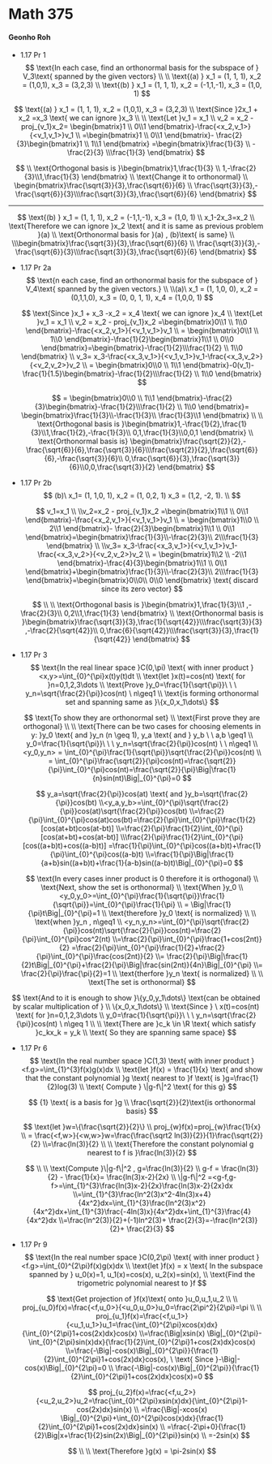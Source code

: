 # Math 375

#### Geonho Roh

* 1.17 Pr 1
  $$
  \text{In each case, find an orthonormal basis for the subspace of }  V_3\text{ spanned by the given vectors}
  \\
  \\ \text{(a) } x_1 = (1, 1, 1), x_2 = (1,0,1), x_3 = (3,2,3) 
  \\ \text{(b) } x_1 = (1, 1, 1), x_2 = (-1,1,-1), x_3 = (1,0, 1)
  $$

$$
\text{(a) } x_1 = (1, 1, 1), x_2 = (1,0,1), x_3 = (3,2,3)
\\ \text{Since }2x_1 + x_2 =x_3 \text{ we can ignore }x_3
\\
\\ \text{Let }v_1 = x_1
\\ v_2 = x_2 - proj_{v_1}x_2= \begin{bmatrix}1 \\ 0\\1  \end{bmatrix}-\frac{<x_2,v_1>}{<v_1,v_1>}v_1
\\  =\begin{bmatrix}1 \\ 0\\1  \end{bmatrix}- \frac{2}{3}\begin{bmatrix}1 \\ 1\\1  \end{bmatrix}
=\begin{bmatrix}\frac{1}{3}  \\ -\frac{2}{3} \\\frac{1}{3}  \end{bmatrix}
$$

$$
\\ \text{Orthogonal basis is }\begin{bmatrix}1,\frac{1}{3} \\ 1,-\frac{2}{3}\\1,\frac{1}{3}  \end{bmatrix}
\\ \text{Change it to orthonormal}
\\ \begin{bmatrix}\frac{\sqrt{3}}{3},\frac{\sqrt{6}}{6} \\ \frac{\sqrt{3}}{3},-\frac{\sqrt{6}}{3}\\\frac{\sqrt{3}}{3},\frac{\sqrt{6}}{6}  \end{bmatrix}
$$

---------

$$
\text{(b) } x_1 = (1, 1, 1), x_2 = (-1,1,-1), x_3 = (1,0, 1)
\\ x_1-2x_3=x_2
\\ \text{Therefore we can ignore }x_2 \text{ and it is same as previous problem }(a)
\\ \text{Orthonormal basis for }(a) , (b)\text{ is same}
\\
\\\begin{bmatrix}\frac{\sqrt{3}}{3},\frac{\sqrt{6}}{6} \\ \frac{\sqrt{3}}{3},-\frac{\sqrt{6}}{3}\\\frac{\sqrt{3}}{3},\frac{\sqrt{6}}{6}  \end{bmatrix}
$$



* 1.17 Pr 2a 
  $$
  \text{n each case, find an orthonormal basis for the subspace of }  V_4\text{ spanned by the given vectors.}
  \\
  \\(a)\ x_1 = (1, 1,0, 0), x_2 = (0,1,1,0), x_3 = (0, 0, 1, 1), x_4 = (1,0,0, 1)
  $$

  $$
  \text{Since }x_1 + x_3 -x_2 = x_4 \text{ we can ignore }x_4
  \\ \text{Let }v_1 = x_1
  \\ v_2 = x_2 - proj_{v_1}x_2 =\begin{bmatrix}0\\1 \\ 1\\0  \end{bmatrix}-\frac{<x_2,v_1>}{<v_1,v_1>}v_1
  \\ = \begin{bmatrix}0\\1 \\ 1\\0  \end{bmatrix}-\frac{1}{2}\begin{bmatrix}1\\1 \\ 0\\0  \end{bmatrix}=\begin{bmatrix}-\frac{1}{2}\\\frac{1}{2} \\ 1\\0  \end{bmatrix}
  \\ v_3= x_3-\frac{<x_3,v_1>}{<v_1,v_1>}v_1-\frac{<x_3,v_2>}{<v_2,v_2>}v_2
  \\ = \begin{bmatrix}0\\0 \\ 1\\1  \end{bmatrix}-0(v_1)-\frac{1}{1.5}\begin{bmatrix}-\frac{1}{2}\\\frac{1}{2} \\ 1\\0  \end{bmatrix}
  $$

  $$
  = \begin{bmatrix}0\\0 \\ 1\\1  \end{bmatrix}-\frac{2}{3}\begin{bmatrix}-\frac{1}{2}\\\frac{1}{2} \\ 1\\0  \end{bmatrix}= \begin{bmatrix}\frac{1}{3}\\-\frac{1}{3}\\ \frac{1}{3}\\1  \end{bmatrix}
  \\
  \\ \text{Orthogonal basis is }\begin{bmatrix}1,-\frac{1}{2},\frac{1}{3}\\1,\frac{1}{2},-\frac{1}{3}\\ 0,1,\frac{1}{3}\\0,0,1  \end{bmatrix}
  \\ \text{Orthonormal basis is} \begin{bmatrix}\frac{\sqrt{2}}{2},-\frac{\sqrt{6}}{6},\frac{\sqrt{3}}{6}\\\frac{\sqrt{2}}{2},\frac{\sqrt{6}}{6},-\frac{\sqrt{3}}{6}\\ 0,\frac{\sqrt{6}}{3},\frac{\sqrt{3}}{6}\\0,0,\frac{\sqrt{3}}{2}  \end{bmatrix}
  $$

  

* 1.17 Pr 2b 
  $$
  (b)\ x_1= (1, 1,0, 1), x_2 = (1, 0,2, 1) x_3 = (1,2, -2, 1).
  \\
  $$

  $$
  v_1=x_1
  \\
  \\v_2=x_2 - proj_{v_1}x_2 =\begin{bmatrix}1\\1 \\ 0\\1  \end{bmatrix}-\frac{<x_2,v_1>}{<v_1,v_1>}v_1
  \\ = \begin{bmatrix}1\\0 \\ 2\\1  \end{bmatrix}- \frac{2}{3}\begin{bmatrix}1\\1 \\ 0\\1  \end{bmatrix}=\begin{bmatrix}\frac{1}{3}\\-\frac{2}{3}\\ 2\\\frac{1}{3}  \end{bmatrix}
  \\
  \\v_3= x_3-\frac{<x_3,v_1>}{<v_1,v_1>}v_1-\frac{<x_3,v_2>}{<v_2,v_2>}v_2
  \\ = \begin{bmatrix}1\\2 \\ -2\\1  \end{bmatrix}-\frac{4}{3}\begin{bmatrix}1\\1 \\ 0\\1  \end{bmatrix}+\begin{bmatrix}\frac{1}{3}\\-\frac{2}{3}\\ 2\\\frac{1}{3}  \end{bmatrix}=\begin{bmatrix}0\\0\\ 0\\0  \end{bmatrix} \text{ discard since its zero vector}
  $$

  $$
  \\
  \\ \text{Orthogonal basis is }\begin{bmatrix}1,\frac{1}{3}\\1 ,-\frac{2}{3}\\ 0,2\\1,\frac{1}{3}  \end{bmatrix}
  \\ \text{Orthonormal basis is }\begin{bmatrix}\frac{\sqrt{3}}{3},\frac{1}{\sqrt{42}}\\\frac{\sqrt{3}}{3} ,-\frac{2}{\sqrt{42}}\\ 0,\frac{6}{\sqrt{42}}\\\frac{\sqrt{3}}{3},\frac{1}{\sqrt{42}} \end{bmatrix}
  $$
  
  

* 1.17 Pr 3 
  $$
  \text{In the real linear space }C(0,\pi) \text{ with inner product }<x,y>=\int_{0}^{\pi}x(t)y(t)dt
  \\ \text{let }x(t)=cos(nt) \text{ for }n=0,1,2,3\dots
  \\ \text{Prove }y_0=\frac{1}{\sqrt{\pi}}\ \ \  y_n=\sqrt{\frac{2}{\pi}}cos(nt) \ n\geq1
  \\ \text{is forming orthonormal set and spanning same as }\{x_0,x_1\dots\}
  $$
   
  $$
  \text{To show they are orthonormal set}
  \\ \text{First prove they are orthogonal}
  \\
  \\ \text{There can be two cases for choosing elements in y: }y_0 \text{ and }y_n (n \geq 1), y_a \text{ and } y_b \ \ a,b \geq1
  \\ y_0=\frac{1}{\sqrt{\pi}}\ \ \  y_n=\sqrt{\frac{2}{\pi}}cos(nt) \ \  n\geq1
  \\ <y_0,y_n> = \int_{0}^{\pi}\frac{1}{\sqrt{\pi}}\sqrt{\frac{2}{\pi}}cos(nt)
  \\ = \int_{0}^{\pi}\frac{\sqrt{2}}{\pi}cos(nt)=\frac{\sqrt{2}}{\pi}\int_{0}^{\pi}cos(nt)=\frac{\sqrt{2}}{\pi}\Big|\frac{1}{n}sin(nt)\Big|_{0}^{\pi}=0
  $$
  
  $$
  y_a=\sqrt{\frac{2}{\pi}}cos(at) \text{ and }y_b=\sqrt{\frac{2}{\pi}}cos(bt)
  \\<y_a,y_b>=\int_{0}^{\pi}\sqrt{\frac{2}{\pi}}cos(at)\sqrt{\frac{2}{\pi}}cos(bt)
  \\=\frac{2}{\pi}\int_{0}^{\pi}cos(at)cos(bt)=\frac{2}{\pi}\int_{0}^{\pi}\frac{1}{2}[cos(at+bt)cos(at-bt)]
  \\=\frac{2}{\pi}\frac{1}{2}\int_{0}^{\pi}[cos(at+bt)+cos(at-bt)] 
  \\\frac{2}{\pi}\frac{1}{2}\int_{0}^{\pi}[cos((a+b)t)+cos((a-b)t)] =\frac{1}{\pi}\int_{0}^{\pi}cos((a+b)t)+\frac{1}{\pi}\int_{0}^{\pi}cos((a-b)t)
  \\=\frac{1}{\pi}\Big|\frac{1}{a+b}sin((a+b)t)+\frac{1}{a-b}sin((a-b)t)\Big|_{0}^{\pi}=0
  $$
  
  $$
  \text{In every cases inner product is 0 therefore it is orthogonal}
  \\ \text{Next, show the set is orthonormal}
  \\ \text{When }y_0
  \\<y_0,y_0>=\int_{0}^{\pi}\frac{1}{\sqrt{\pi}}\frac{1}{\sqrt{\pi}}=\int_{0}^{\pi}\frac{1}{\pi}
  \\ = \Big|\frac{1}{\pi}t\Big|_{0}^{\pi}=1
  \\ \text{therefore }y_0 \text{ is normalized}
  \\
  \\ \text{when }y_n , n\geq1
  \\ <y_n,y_n>=\int_{0}^{\pi}\sqrt{\frac{2}{\pi}}cos(nt)\sqrt{\frac{2}{\pi}}cos(nt)=\frac{2}{\pi}\int_{0}^{\pi}cos^2(nt)
  \\=\frac{2}{\pi}\int_{0}^{\pi}\frac{1+cos(2nt)}{2} =\frac{2}{\pi}\int_{0}^{\pi}\frac{1}{2}+\frac{2}{\pi}\int_{0}^{\pi}\frac{cos(2nt)}{2}
  \\= \frac{2}{\pi}\Big|\frac{1}{2}t\Big|_{0}^{\pi}+\frac{2}{\pi}\Big|\frac{sin(2nt)}{4n}\Big|_{0}^{\pi}
  \\= \frac{2}{\pi}\frac{\pi}{2}=1
  \\ \text{therfore }y_n \text{ is normalized}
  \\
  \\ \text{The set is orthonormal}
  $$

$$
\text{And to it is enough to show }\{y_0,y_1\dots\} \text{can be obtained by scalar multiplication of }
\\ \{x_0,x_1\dots\} 
\\ \text{Since } \ x(t)=cos(nt) \text{ for }n=0,1,2,3\dots
\\ y_0=\frac{1}{\sqrt{\pi}}\ \ \  y_n=\sqrt{\frac{2}{\pi}}cos(nt) \ n\geq 1
\\
\\ \text{There are }c_k \in \R \text{ which satisfy }c_kx_k = y_k
\\ \text{ So they are spanning same space}
$$



* 1.17 Pr 6 
  $$
  \text{In the real number space }C(1,3) \text{ with inner product }<f.g>=\int_{1}^{3}f(x)g(x)dx
  \\ \text{let }f(x) = \frac{1}{x} \text{ and show that the constant polynomial }g \text{ nearest to }f \text{ is }g=\frac{1}{2}log(3) 
  \\ \text{ Compute } \|g-f\|^2 \text{ for this g}
  $$

  $$
  {1} \text{ is a basis for }g
  \\ \frac{\sqrt{2}}{2}\text{is orthonormal basis}
  $$

  $$
  \text{let }w=\{\frac{\sqrt{2}}{2}\}
  \\ proj_{w}f(x)=proj_{w}\frac{1}{x}
  \\ = \frac{<f,w>}{<w,w>}w=\frac{\frac{\sqrt2 ln(3)}{2}}{1}\frac{\sqrt{2}}{2}
  \\=\frac{ln(3)}{2}
  \\ 
  \\ \text{Therefore the constant polynomial g nearest to f is }\frac{ln(3)}{2}
  $$

  $$
  \\
  \\ \text{Compute }\|g-f\|^2 , g=\frac{ln(3)}{2}
  \\ g-f = \frac{ln(3)}{2} - \frac{1}{x}= \frac{ln(3)x-2}{2x}
  \\ \|g-f\|^2 =<g-f,g-f>=\int_{1}^{3}\frac{ln(3)x-2}{2x}\frac{ln(3)x-2}{2x}dx
  \\=\int_{1}^{3}\frac{ln^2(3)x^2-4ln(3)x+4}{4x^2}dx=\int_{1}^{3}\frac{ln^2(3)x^2}{4x^2}dx+\int_{1}^{3}\frac{-4ln(3)x}{4x^2}dx+\int_{1}^{3}\frac{4}{4x^2}dx
  \\=\frac{ln^2(3)}{2}+(-1)ln^2(3)+ \frac{2}{3}=-\frac{ln^2(3)}{2}+ \frac{2}{3}
  $$

  

* 1.17 Pr 9
  $$
  \text{In the real number space }C(0,2\pi) \text{ with inner product }<f.g>=\int_{0}^{2\pi}f(x)g(x)dx
  \\ \text{let }f(x) = x \text{ In the subspace spanned by } u_0(x)=1, u_1(x)=cos(x), u_2(x)=sin(x), 
  \\ \text{Find  the trigometric polynomial nearest to }f
  $$

  $$
  \text{Get projection of }f(x)\text{ onto }u_0,u_1,u_2
  \\
  \\ proj_{u_0}f(x)=\frac{<f,u_0>}{<u_0,u_0>}u_0=\frac{2\pi^2}{2\pi}=\pi
  \\
  \\ proj_{u_1}f(x)=\frac{<f,u_1>}{<u_1,u_1>}u_1=\frac{\int_{0}^{2\pi}xcos(x)dx}{\int_{0}^{2\pi}1+cos(2x)dx}cos(x)
  \\=\frac{\Big|xsin(x) \Big|_{0}^{2\pi}-\int_{0}^{2\pi}sin(x)dx}{\frac{1}{2}\int_{0}^{2\pi}1+cos(2x)dx}cos(x)
  \\=\frac{-\Big|-cos(x)\Big|_{0}^{2\pi}}{\frac{1}{2}\int_{0}^{2\pi}1+cos(2x)dx}cos(x), \ \text{ Since }-\Big|-cos(x)\Big|_{0}^{2\pi}=0
  \\ \frac{-\Big|-cos(x)\Big|_{0}^{2\pi}}{\frac{1}{2}\int_{0}^{2\pi}1+cos(2x)dx}cos(x)=0
  $$

  $$
  proj_{u_2}f(x)=\frac{<f,u_2>}{<u_2,u_2>}u_2=\frac{\int_{0}^{2\pi}xsin(x)dx}{\int_{0}^{2\pi}1-cos(2x)dx}sin(x)
  \\ =\frac{\Big|-xcos(x) \Big|_{0}^{2\pi}+\int_{0}^{2\pi}cos(x)dx}{\frac{1}{2}\int_{0}^{2\pi}1+cos(2x)dx}sin(x)
  \\ =\frac{-2\pi+0}{\frac{1}{2}\Big|x+\frac{1}{2}sin(2x)\Big|_{0}^{2\pi}}sin(x)
  \\ =-2sin(x)
  $$

  $$
  \\
  \\ \text{Therefore }g(x) = \pi-2sin(x)
  $$

  

